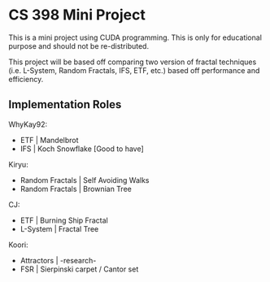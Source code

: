 # CS 398 Mini Project
This is a mini project using CUDA programming. This is only for educational purpose and should not be re-distributed.

This project will be based off comparing two version of fractal techniques (i.e. L-System, Random Fractals, IFS, ETF, etc.) based off performance and efficiency.

Implementation Roles
--------------------
WhyKay92:
- ETF | Mandelbrot
- IFS | Koch Snowflake [Good to have]

Kiryu:
- Random Fractals | Self Avoiding Walks
- Random Fractals | Brownian Tree

CJ:
- ETF | Burning Ship Fractal
- L-System | Fractal Tree

Koori:
- Attractors | -research-
- FSR | Sierpinski carpet / Cantor set